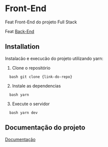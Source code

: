 # Front-End 

Feat Front-End do projeto Full Stack

Feat [Back-End](https://github.com/mariolucass/ProjetoFullStack-BackEnd)

## Installation 

Instalacão e execucão do projeto utilizando yarn:

1. Clone o repositório 

```
  bash git clone {link-do-repo} 
``` 

2. Instale as dependencias 

```
  bash yarn 
``` 

3. Execute o servidor 

```
  bash yarn dev
``` 

## Documentação do projeto

[Documentação](https://matheusmoura-m.github.io/projeto_fullsatack-Docs/)
